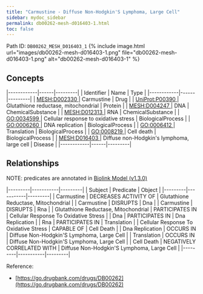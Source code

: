```yaml
---
title: "Carmustine - Diffuse Non-Hodgkin'S Lymphoma, Large Cell"
sidebar: mydoc_sidebar
permalink: db00262-mesh-d016403-1.html
toc: false 
---
```



Path ID: `DB00262_MESH_D016403_1`
{% include image.html url="images/db00262-mesh-d016403-1.png" file="db00262-mesh-d016403-1.png" alt="db00262-mesh-d016403-1" %}

## Concepts

|------------|------|---------|
| Identifier | Name | Type    |
|------------|------|---------|
| <a href="https://identifiers.org/MESH:D002330">MESH:D002330 </a> | Carmustine | Drug |
| <a href="https://identifiers.org/UniProt:P00390">UniProt:P00390 </a> | Glutathione reductase, mitochondrial | Protein |
| <a href="https://identifiers.org/MESH:D004247">MESH:D004247 </a> | DNA | ChemicalSubstance |
| <a href="https://identifiers.org/MESH:D012313">MESH:D012313 </a> | RNA | ChemicalSubstance |
| <a href="https://identifiers.org/GO:0034599">GO:0034599 </a> | Cellular response to oxidative stress | BiologicalProcess |
| <a href="https://identifiers.org/GO:0006260">GO:0006260 </a> | DNA replication | BiologicalProcess |
| <a href="https://identifiers.org/GO:0006412">GO:0006412 </a> | Translation | BiologicalProcess |
| <a href="https://identifiers.org/GO:0008219">GO:0008219 </a> | Cell death | BiologicalProcess |
| <a href="https://identifiers.org/MESH:D016403">MESH:D016403 </a> | Diffuse non-Hodgkin's lymphoma, large cell | Disease |
|------------|------|---------|

## Relationships


NOTE: predicates are annotated in <a href="https://github.com/biolink/biolink-model/releases/tag/v1.3.0">Biolink Model (v1.3.0)</a>

|---------|-----------|---------|
| Subject | Predicate | Object  |
|---------|-----------|---------|
| Carmustine | DECREASES ACTIVITY OF | Glutathione Reductase, Mitochondrial |
| Carmustine | DISRUPTS | Dna |
| Carmustine | DISRUPTS | Rna |
| Glutathione Reductase, Mitochondrial | PARTICIPATES IN | Cellular Response To Oxidative Stress |
| Dna | PARTICIPATES IN | Dna Replication |
| Rna | PARTICIPATES IN | Translation |
| Cellular Response To Oxidative Stress | CAPABLE OF | Cell Death |
| Dna Replication | OCCURS IN | Diffuse Non-Hodgkin'S Lymphoma, Large Cell |
| Translation | OCCURS IN | Diffuse Non-Hodgkin'S Lymphoma, Large Cell |
| Cell Death | NEGATIVELY CORRELATED WITH | Diffuse Non-Hodgkin'S Lymphoma, Large Cell |
|---------|-----------|---------|

Reference: 
  - [https://go.drugbank.com/drugs/DB00262](https://go.drugbank.com/drugs/DB00262)
